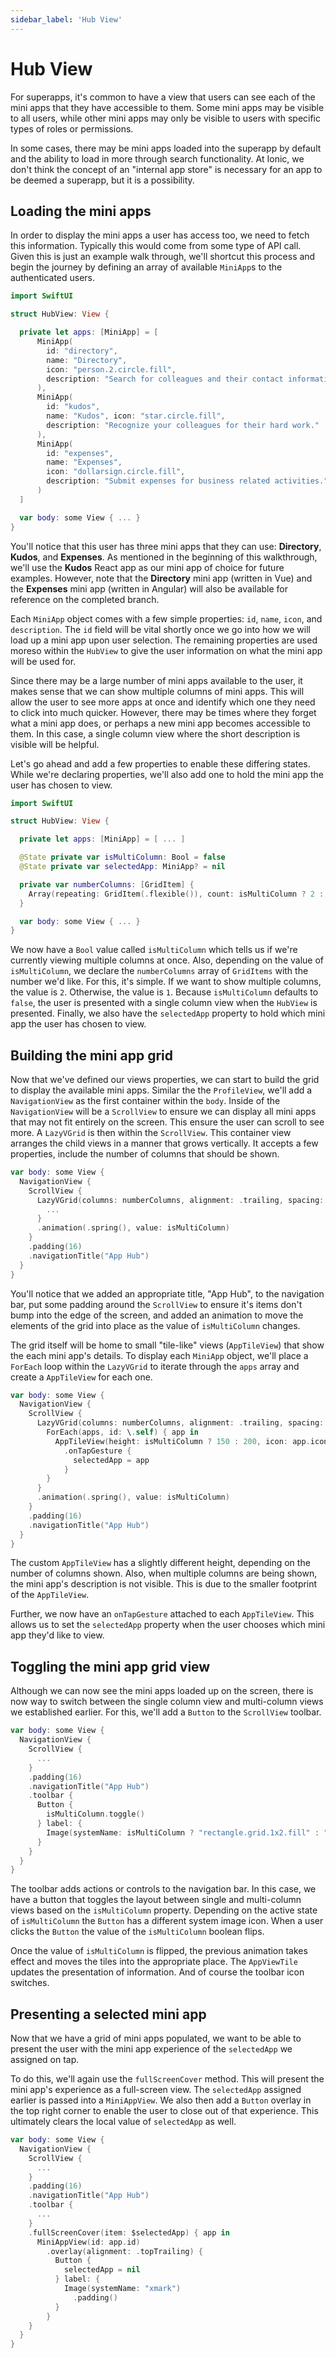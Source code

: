 ```yaml
---
sidebar_label: 'Hub View'
---
```


# Hub View

For superapps, it's common to have a view that users can see each of the mini apps that they have accessible to them. Some mini apps may be visible to all users, while other mini apps may only be visible to users with specific types of roles or permissions.

In some cases, there may be mini apps loaded into the superapp by default and the ability to load in more through search functionality. At Ionic, we don't think the concept of an "internal app store" is necessary for an app to be deemed a superapp, but it is a possibility.

## Loading the mini apps

In order to display the mini apps a user has access too, we need to fetch this information. Typically this would come from some type of API call. Given this is just an example walk through, we'll shortcut this process and begin the journey by defining an array of available `MiniApp`s to the authenticated users.

```swift title="ios/Superapp Starter/Hub/HubView.swift"
import SwiftUI

struct HubView: View {

  private let apps: [MiniApp] = [
      MiniApp(
        id: "directory",
        name: "Directory",
        icon: "person.2.circle.fill",
        description: "Search for colleagues and their contact information."
      ),
      MiniApp(
        id: "kudos",
        name: "Kudos", icon: "star.circle.fill",
        description: "Recognize your colleagues for their hard work."
      ),
      MiniApp(
        id: "expenses",
        name: "Expenses",
        icon: "dollarsign.circle.fill",
        description: "Submit expenses for business related activities."
      )
  ]

  var body: some View { ... }
}
```

You'll notice that this user has three mini apps that they can use: **Directory**, **Kudos**, and **Expenses**. As mentioned in the beginning of this walkthrough, we'll use the **Kudos** React app as our mini app of choice for future examples. However, note that the **Directory** mini app (written in Vue) and the **Expenses** mini app (written in Angular) will also be available for reference on the completed branch.

Each `MiniApp` object comes with a few simple properties: `id`, `name`, `icon`, and `description`. The `id` field will be vital shortly once we go into how we will load up a mini app upon user selection. The remaining properties are used moreso within the `HubView` to give the user information on what the mini app will be used for.

Since there may be a large number of mini apps available to the user, it makes sense that we can show multiple columns of mini apps. This will allow the user to see more apps at once and identify which one they need to click into much quicker. However, there may be times where they forget what a mini app does, or perhaps a new mini app becomes accessible to them. In this case, a single column view where the short description is visible will be helpful.

Let's go ahead and add a few properties to enable these differing states. While we're declaring properties, we'll also add one to hold the mini app the user has chosen to view.

```swift title="ios/Superapp Starter/Hub/HubView.swift"
import SwiftUI

struct HubView: View {

  private let apps: [MiniApp] = [ ... ]

  @State private var isMultiColumn: Bool = false
  @State private var selectedApp: MiniApp? = nil

  private var numberColumns: [GridItem] {
    Array(repeating: GridItem(.flexible()), count: isMultiColumn ? 2 : 1)
  }

  var body: some View { ... }
}
```

We now have a `Bool` value called `isMultiColumn` which tells us if we're currently viewing multiple columns at once. Also, depending on the value of `isMultiColumn`, we declare the `numberColumns` array of `GridItems` with the number we'd like. For this, it's simple. If we want to show multiple columns, the value is `2`. Otherwise, the value is `1`. Because `isMultiColumn` defaults to `false`, the user is presented with a single column view when the `HubView` is presented. Finally, we also have the `selectedApp` property to hold which mini app the user has chosen to view.

## Building the mini app grid

Now that we've defined our views properties, we can start to build the grid to display the available mini apps. Similar the the `ProfileView`, we'll add a `NavigationView` as the first container within the `body`. Inside of the `NavigationView` will be a `ScrollView` to ensure we can display all mini apps that may not fit entirely on the screen. This ensure the user can scroll to see more. A `LazyVGrid` is then within the `ScrollView`. This container view arranges the child views in a manner that grows vertically. It accepts a few properties, include the number of columns that should be shown.

```swift title="ios/Superapp Starter/Hub/HubView.swift"
var body: some View {
  NavigationView {
    ScrollView {
      LazyVGrid(columns: numberColumns, alignment: .trailing, spacing: 16) {
        ...
      }
      .animation(.spring(), value: isMultiColumn)
    }
    .padding(16)
    .navigationTitle("App Hub")
  }
}
```

You'll notice that we added an appropriate title, "App Hub", to the navigation bar, put some padding around the `ScrollView` to ensure it's items don't bump into the edge of the screen, and added an animation to move the elements of the grid into place as the value of `isMultiColumn` changes.

The grid itself will be home to small "tile-like" views (`AppTileView`) that show the each mini app's details. To display each `MiniApp` object, we'll place a `ForEach` loop within the `LazyVGrid` to iterate through the `apps` array and create a `AppTileView` for each one.

```swift title="ios/Superapp Starter/Hub/HubView.swift"
var body: some View {
  NavigationView {
    ScrollView {
      LazyVGrid(columns: numberColumns, alignment: .trailing, spacing: 16) {
        ForEach(apps, id: \.self) { app in
          AppTileView(height: isMultiColumn ? 150 : 200, icon: app.icon, appName: app.name, appDesc: app.description, showDesc: !isMultiColumn)
            .onTapGesture {
              selectedApp = app
            }
        }
      }
      .animation(.spring(), value: isMultiColumn)
    }
    .padding(16)
    .navigationTitle("App Hub")
  }
}
```

The custom `AppTileView` has a slightly different height, depending on the number of columns shown. Also, when multiple columns are being shown, the mini app's description is not visible. This is due to the smaller footprint of the `AppTileView`.

Further, we now have an `onTapGesture` attached to each `AppTileView`. This allows us to set the `selectedApp` property when the user chooses which mini app they'd like to view.

## Toggling the mini app grid view

Although we can now see the mini apps loaded up on the screen, there is now way to switch between the single column view and multi-column views we established earlier. For this, we'll add a `Button` to the `ScrollView` toolbar.

```swift title="ios/Superapp Starter/Hub/HubView.swift"
var body: some View {
  NavigationView {
    ScrollView {
      ...
    }
    .padding(16)
    .navigationTitle("App Hub")
    .toolbar {
      Button {
        isMultiColumn.toggle()
      } label: {
        Image(systemName: isMultiColumn ? "rectangle.grid.1x2.fill" : "square.grid.2x2.fill")
      }
    }
  }
}
```

The toolbar adds actions or controls to the navigation bar. In this case, we have a button that toggles the layout between single and multi-column views based on the `isMultiColumn` property. Depending on the active state of `isMultiColumn` the `Button` has a different system image icon. When a user clicks the `Button` the value of the `isMultiColumn` boolean flips.

Once the value of `isMultiColumn` is flipped, the previous animation takes effect and moves the tiles into the appropriate place. The `AppViewTile` updates the presentation of information. And of course the toolbar icon switches.

## Presenting a selected mini app

Now that we have a grid of mini apps populated, we want to be able to present the user with the mini app experience of the `selectedApp` we assigned on tap.

To do this, we'll again use the `fullScreenCover` method. This will present the mini app's experience as a full-screen view. The `selectedApp` assigned earlier is passed into a `MiniAppView`. We also then add a `Button` overlay in the top right corner to enable the user to close out of that experience. This ultimately clears the local value of `selectedApp` as well.

```swift title="ios/Superapp Starter/Hub/HubView.swift"
var body: some View {
  NavigationView {
    ScrollView {
      ...
    }
    .padding(16)
    .navigationTitle("App Hub")
    .toolbar {
      ...
    }
    .fullScreenCover(item: $selectedApp) { app in
      MiniAppView(id: app.id)
        .overlay(alignment: .topTrailing) {
          Button {
            selectedApp = nil
          } label: {
            Image(systemName: "xmark")
              .padding()
          }
        }
    }
  }
}
```

